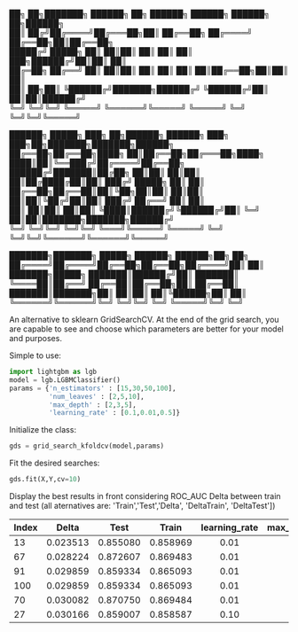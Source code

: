 
██╗  ██╗███████╗ ██████╗ ██╗     ██████╗      ██████╗ ██████╗ ██╗██████╗             
██║ ██╔╝██╔════╝██╔═══██╗██║     ██╔══██╗    ██╔════╝ ██╔══██╗██║██╔══██╗            
█████╔╝ █████╗  ██║   ██║██║     ██║  ██║    ██║  ███╗██████╔╝██║██║  ██║            
██╔═██╗ ██╔══╝  ██║   ██║██║     ██║  ██║    ██║   ██║██╔══██╗██║██║  ██║            
██║  ██╗██║     ╚██████╔╝███████╗██████╔╝    ╚██████╔╝██║  ██║██║██████╔╝            
╚═╝  ╚═╝╚═╝      ╚═════╝ ╚══════╝╚═════╝      ╚═════╝ ╚═╝  ╚═╝╚═╝╚═════╝             
                                                                                     
██████╗  █████╗ ███╗   ██╗██████╗  ██████╗ ███╗   ███╗██╗███████╗███████╗██████╗     
██╔══██╗██╔══██╗████╗  ██║██╔══██╗██╔═══██╗████╗ ████║██║╚══███╔╝██╔════╝██╔══██╗    
██████╔╝███████║██╔██╗ ██║██║  ██║██║   ██║██╔████╔██║██║  ███╔╝ █████╗  ██║  ██║    
██╔══██╗██╔══██║██║╚██╗██║██║  ██║██║   ██║██║╚██╔╝██║██║ ███╔╝  ██╔══╝  ██║  ██║    
██║  ██║██║  ██║██║ ╚████║██████╔╝╚██████╔╝██║ ╚═╝ ██║██║███████╗███████╗██████╔╝    
╚═╝  ╚═╝╚═╝  ╚═╝╚═╝  ╚═══╝╚═════╝  ╚═════╝ ╚═╝     ╚═╝╚═╝╚══════╝╚══════╝╚═════╝     
                                                                                     
███████╗███████╗ █████╗ ██████╗  ██████╗██╗  ██╗                                     
██╔════╝██╔════╝██╔══██╗██╔══██╗██╔════╝██║  ██║                                     
███████╗█████╗  ███████║██████╔╝██║     ███████║                                     
╚════██║██╔══╝  ██╔══██║██╔══██╗██║     ██╔══██║                                     
███████║███████╗██║  ██║██║  ██║╚██████╗██║  ██║                                     
╚══════╝╚══════╝╚═╝  ╚═╝╚═╝  ╚═╝ ╚═════╝╚═╝  ╚═╝                                     
                                                                                     

An alternative to sklearn GridSearchCV. At the end of the grid search, you are capable to see and choose which parameters are better for your model and purposes.

Simple to use:
```python
import lightgbm as lgb
model = lgb.LGBMClassifier()
params = {'n_estimators' : [15,30,50,100],
          'num_leaves' : [2,5,10],
          'max_depth' : [2,3,5],
          'learning_rate' : [0.1,0.01,0.5]}
```
Initialize the class:
```python
gds = grid_search_kfoldcv(model,params)
```
Fit the desired searches:
```python
gds.fit(X,Y,cv=10)
```
Display the best results in front considering ROC_AUC Delta between train and test (all aternatives are: 'Train','Test','Delta', 'DeltaTrain', 'DeltaTest'])

|Index    |Delta	|Test	|Train	|learning_rate|max_depth|n_estimators|num_leaves|
| ------- |:-------:|:-------:|:-------:|:-------:|:-------:|:-------:|:-------:|
|13	|0.023513	|0.855080	|0.858969	|0.01	|3	|15	|5        |
|67	|0.028224	|0.872607	|0.869483	|0.01	|3	|50	|5        |
|91	|0.029859	|0.859334	|0.865093	|0.01	|2	|100      |5        |
|100|0.029859	|0.859334	|0.865093	|0.01	|2	|100      |10       |
|70	|0.030082	|0.870750	|0.869484	|0.01	|5	|50	|5        |
|27	|0.030166	|0.859007	|0.858587	|0.10	|2	|30	|2        |
